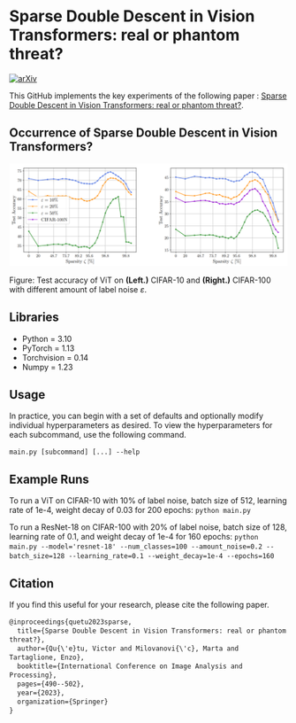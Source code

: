 # Sparse Double Descent in Vision Transformers: real or phantom threat?

[![arXiv](https://img.shields.io/badge/arXiv-2102.03773-b31b1b.svg)](https://arxiv.org/pdf/2307.14253.pdf)

This GitHub implements the key experiments of the following paper : [Sparse Double Descent in Vision Transformers: real or phantom threat?](https://arxiv.org/pdf/2307.14253.pdf).

## Occurrence of Sparse Double Descent in Vision Transformers?

![teaser](images/SDD.png)

Figure: Test accuracy of ViT on **(Left.)** CIFAR-10 and **(Right.)** CIFAR-100 with different amount of label noise $\varepsilon$.

## Libraries
* Python = 3.10
* PyTorch = 1.13
* Torchvision = 0.14
* Numpy = 1.23

## Usage

In practice, you can begin with a set of defaults and optionally modify individual hyperparameters as desired. To view the hyperparameters for each subcommand, use the following command. 
```
main.py [subcommand] [...] --help
```

## Example Runs

To run a ViT on CIFAR-10 with 10% of label noise, batch size of 512, learning rate of 1e-4, weight decay of 0.03 for 200 epochs:
```python main.py```

To run a ResNet-18 on CIFAR-100 with 20% of label noise, batch size of 128, learning rate of 0.1, and weight decay of 1e-4 for 160 epochs:
```python main.py --model='resnet-18' --num_classes=100 --amount_noise=0.2 --batch_size=128 --learning_rate=0.1 --weight_decay=1e-4 --epochs=160```

## Citation
If you find this useful for your research, please cite the following paper.
```
@inproceedings{quetu2023sparse,
  title={Sparse Double Descent in Vision Transformers: real or phantom threat?},
  author={Qu{\'e}tu, Victor and Milovanovi{\'c}, Marta and Tartaglione, Enzo},
  booktitle={International Conference on Image Analysis and Processing},
  pages={490--502},
  year={2023},
  organization={Springer}
}

```
